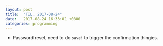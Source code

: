 ```yaml
---
layout: post
title:  "TIL, 2017-08-24"
date:   2017-08-24 16:33:01 +0800
categories: programming
---
```


- Password reset, need to do `save!` to trigger the confirmation thingies.
